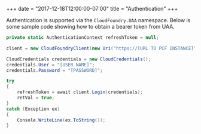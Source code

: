 +++
date = "2017-12-18T12:00:00-07:00"
title = "Authentication"
+++

Authentication is supported via the `CloudFoundry.UAA` namespace. Below is some sample code showing how to obtain a bearer token from UAA.

```c#
private static AuthenticationContext refreshToken = null;

client = new CloudFoundryClient(new Uri("https://[URL TO PCF INSTANCE]"), new System.Threading.CancellationToken());

CloudCredentials credentials = new CloudCredentials();
credentials.User = "[USER NAME]";
credentials.Password = "[PASSWORD]";

try
{
    refreshToken = await client.Login(credentials);
    retVal = true;
}
catch (Exception ex)
{
    Console.WriteLine(ex.ToString());
}
```
